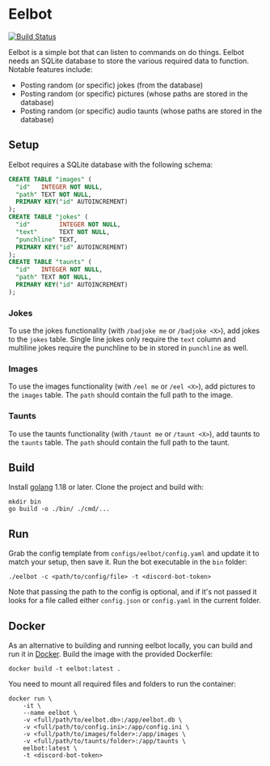 # Eelbot

[![Build Status](https://github.com/emseers/eelbot/actions/workflows/go.yml/badge.svg)](https://github.com/emseers/eelbot/actions)

Eelbot is a simple bot that can listen to commands on do things. Eelbot needs an
SQLite database to store the various required data to function. Notable features
include:

* Posting random (or specific) jokes (from the database)
* Posting random (or specific) pictures (whose paths are stored in the database)
* Posting random (or specific) audio taunts (whose paths are stored in the
  database)

## Setup

Eelbot requires a SQLite database with the following schema:
```sql
CREATE TABLE "images" (
  "id"   INTEGER NOT NULL,
  "path" TEXT NOT NULL,
  PRIMARY KEY("id" AUTOINCREMENT)
);
CREATE TABLE "jokes" (
  "id"        INTEGER NOT NULL,
  "text"      TEXT NOT NULL,
  "punchline" TEXT,
  PRIMARY KEY("id" AUTOINCREMENT)
);
CREATE TABLE "taunts" (
  "id"   INTEGER NOT NULL,
  "path" TEXT NOT NULL,
  PRIMARY KEY("id" AUTOINCREMENT)
);
```

### Jokes

To use the jokes functionality (with `/badjoke me` or `/badjoke <X>`), add jokes
to the `jokes` table. Single line jokes only require the `text` column and
multiline jokes require the punchline to be in stored in `punchline` as well.

### Images

To use the images functionality (with `/eel me` or `/eel <X>`), add pictures to
the `images` table. The `path` should contain the full path to the image.

### Taunts

To use the taunts functionality (with `/taunt me` or `/taunt <X>`), add taunts
to the `taunts` table. The `path` should contain the full path to the taunt.

## Build

Install [golang](https://golang.org/) 1.18 or later. Clone the project and build
with:

```
mkdir bin
go build -o ./bin/ ./cmd/...
```

## Run

Grab the config template from `configs/eelbot/config.yaml` and update it to
match your setup, then save it. Run the bot executable in the `bin` folder:

```
./eelbot -c <path/to/config/file> -t <discord-bot-token>
```

Note that passing the path to the config is optional, and if it's not passed it
looks for a file called either `config.json` or `config.yaml` in the current
folder.

## Docker

As an alternative to building and running eelbot locally, you can build and run
it in [Docker](https://www.docker.com/). Build the image with the provided
Dockerfile:

```
docker build -t eelbot:latest .
```

You need to mount all required files and folders to run the container:

```
docker run \
    -it \
    --name eelbot \
    -v <full/path/to/eelbot.db>:/app/eelbot.db \
    -v <full/path/to/config.ini>:/app/config.ini \
    -v <full/path/to/images/folder>:/app/images \
    -v <full/path/to/taunts/folder>:/app/taunts \
    eelbot:latest \
    -t <discord-bot-token>
```
